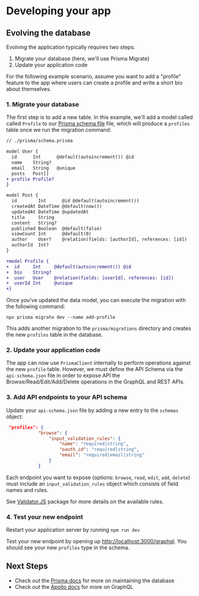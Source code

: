 # Developing your app

## Evolving the database

Evolving the application typically requires two steps:

1. Migrate your database (here, we'll use Prisma Migrate)
2. Update your application code

For the following example scenario, assume you want to add a "profile" feature to the app where users can create a profile and write a short bio about themselves.

### 1. Migrate your database

The first step is to add a new table. In this example, we'll add a model called called `Profile` to our [Prisma schema file](../app/prisma/schema.prisma) file, which will produce a `profiles` table once we run the migration command:

```diff
// ./prisma/schema.prisma

model User {
  id      Int      @default(autoincrement()) @id
  name    String?
  email   String   @unique
  posts   Post[]
+ profile Profile?
}

model Post {
  id        Int      @id @default(autoincrement())
  createdAt DateTime @default(now())
  updatedAt DateTime @updatedAt
  title     String
  content   String?
  published Boolean  @default(false)
  viewCount Int      @default(0)
  author    User?    @relation(fields: [authorId], references: [id])
  authorId  Int?
}

+model Profile {
+  id     Int     @default(autoincrement()) @id
+  bio    String?
+  user   User    @relation(fields: [userId], references: [id])
+  userId Int     @unique
+}
```

Once you've updated the data model, you can execute the migration with the following command:

```
npx prisma migrate dev --name add-profile
```

This adds another migration to the `prisma/migrations` directory and creates the new `profiles` table in the database.

### 2. Update your application code

The app can now use `PrismaClient` internally to perform operations against the new `profile` table. However, we must define the API Schema via the `api-schema.json` file in order to expose API the Browse/Read/Edit/Add/Delete operations in the GraphQL and REST APIs.

### 3. Add API endpoints to your API schema

Update your `api-schema.json` file by adding a new entry to the `schemas` object:

```json
 "profiles": {
            "browse": {
                "input_validation_rules": {
                    "name": "required|string",
                    "oauth_id": "required|string",
                    "email": "required|email|string"
                }                
            }

```

Each endpoint you want to expose (options: `browse`, `read`, `edit`, `add`, `delete`) must include an `input_validation_rules` object which consists of field names and rules.

See [Validator.JS](https://www.npmjs.com/package/validatorjs) package for more details on the available rules.

### 4. Test your new endpoint

Restart your application server by running `npm run dev`

Test your new endpoint by opening up [http://localhost:3000/graphql](http://localhost:3000/graphql). You should see your new `profiles` type in the schema.

## Next Steps

- Check out the [Prisma docs](https://www.prisma.io/docs) for more on maintaining the database
- Check out the [Apollo docs](https://www.apollographql.com/docs/apollo-server/) for more on GraphQL